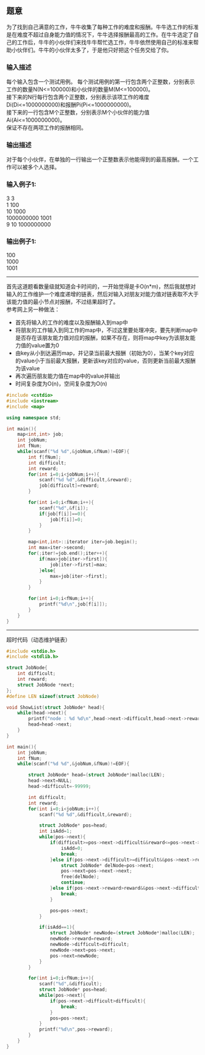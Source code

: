 ## 题意
为了找到自己满意的工作，牛牛收集了每种工作的难度和报酬。牛牛选工作的标准是在难度不超过自身能力值的情况下，牛牛选择报酬最高的工作。在牛牛选定了自己的工作后，牛牛的小伙伴们来找牛牛帮忙选工作，牛牛依然使用自己的标准来帮助小伙伴们。牛牛的小伙伴太多了，于是他只好把这个任务交给了你。 

### 输入描述
每个输入包含一个测试用例。 
每个测试用例的第一行包含两个正整数，分别表示工作的数量N(N<=100000)和小伙伴的数量M(M<=100000)。  
接下来的N行每行包含两个正整数，分别表示该项工作的难度Di(Di<=1000000000)和报酬Pi(Pi<=1000000000)。  
接下来的一行包含M个正整数，分别表示M个小伙伴的能力值Ai(Ai<=1000000000)。  
保证不存在两项工作的报酬相同。


### 输出描述
对于每个小伙伴，在单独的一行输出一个正整数表示他能得到的最高报酬。一个工作可以被多个人选择。

### 输入例子1:
3 3  
1 100  
10 1000  
1000000000 1001   
9 10 1000000000

### 输出例子1:
100   
1000   
1001  

---
首先这道题看数量级就知道会卡时间的，一开始觉得是卡O(n*m)，然后我就想对输入的工作维护一个难度递增的链表，然后对输入对朋友对能力值对链表取不大于该能力值的最小节点对报酬，不过结果超时了。  
参考网上另一种做法：
* 首先将输入的工作的难度以及报酬输入到map中
* 将朋友的工作输入到同工作的map中，不过这里要处理冲突，要先判断map中是否存在该朋友能力值对应的报酬，如果不存在，则将map中key为该朋友能力值的value置为0
* 由key从小到达遍历map，并记录当前最大报酬（初始为0），当某个key对应的value小于当前最大报酬，更新该key对应的value，否则更新当前最大报酬为该value
* 再次遍历朋友能力值在map中的value并输出
* 时间复杂度为O(n)，空间复杂度为O(n)

```c++
#include <cstdio>
#include <iostream>
#include <map>

using namespace std;

int main(){
    map<int,int> job;
    int jobNum;
    int fNum;
    while(scanf("%d %d",&jobNum,&fNum)!=EOF){
        int f[fNum];
        int difficult;
        int reward;
        for(int i=0;i<jobNum;i++){
            scanf("%d %d",&difficult,&reward);
            job[difficult]=reward;
        }

        for(int i=0;i<fNum;i++){
            scanf("%d",&f[i]);
            if(job[f[i]]==0){
                job[f[i]]=0;
            }
        }

        map<int,int>::iterator iter=job.begin();
        int max=iter->second;
        for(;iter!=job.end();iter++){
            if(max>job[iter->first]){
                job[iter->first]=max;
            }else{
                max=job[iter->first];
            }
        }

        for(int i=0;i<fNum;i++){
            printf("%d\n",job[f[i]]);
        }
    }
}
```

--- 
超时代码（动态维护链表）
```c
#include <stdio.h>
#include <stdlib.h>

struct JobNode{
    int difficult;
    int reward;
    struct JobNode *next;
};
#define LEN sizeof(struct JobNode)  

void ShowList(struct JobNode* head){
    while(head->next){
        printf("node : %d %d\n",head->next->difficult,head->next->reward);
        head=head->next;
    }
}

int main(){
    int jobNum;
    int fNum;
    while(scanf("%d %d",&jobNum,&fNum)!=EOF){

        struct JobNode* head=(struct JobNode*)malloc(LEN);
        head->next=NULL;
        head->difficult=-99999;

        int difficult;
        int reward;
        for(int i=0;i<jobNum;i++){
            scanf("%d %d",&difficult,&reward);

            struct JobNode* pos=head;
            int isAdd=1;
            while(pos->next){
                if(difficult>=pos->next->difficult&&reward<=pos->next->reward){
                    isAdd=0;
                    break;
                }else if(pos->next->difficult>=difficult&&pos->next->reward<=reward){
                    struct JobNode* delNode=pos->next;
                    pos->next=pos->next->next;
                    free(delNode);
                    continue;
                }else if(pos->next->reward>reward&&pos->next->difficult>=difficult){
                    break;
                }

                pos=pos->next;
            }

            if(isAdd==1){
                struct JobNode* newNode=(struct JobNode*)malloc(LEN);
                newNode->reward=reward;
                newNode->difficult=difficult;
                newNode->next=pos->next;
                pos->next=newNode;
            }
        }

        for(int i=0;i<fNum;i++){
            scanf("%d",&difficult);
            struct JobNode* pos=head;
            while(pos->next){
                if(pos->next->difficult>difficult){
                    break;
                }
                pos=pos->next;
            }
            printf("%d\n",pos->reward);
        }
    }
}
```
